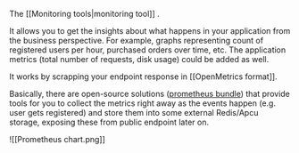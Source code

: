 The [[Monitoring tools|monitoring tool]] .

It allows you to get the insights about what happens in your application from the business perspective. For example, graphs representing count of registered users per hour, purchased orders over time, etc. The application metrics (total number of requests, disk usage) could be added as well.

It works by scrapping your endpoint response in [[OpenMetrics format]]. 

Basically, there are open-source solutions ([prometheus bundle](https://github.com/artprima/prometheus-metrics-bundle)) that provide tools for you to collect the metrics right away as the events happen (e.g. user gets registered) and store them into some external Redis/Apcu storage, exposing these from public endpoint later on.

![[Prometheus chart.png]]